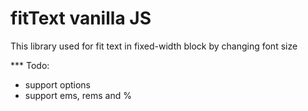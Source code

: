 # fitText vanilla JS

This library used for fit text in fixed-width block by changing font size

*** Todo:
* support options
* support ems, rems and %